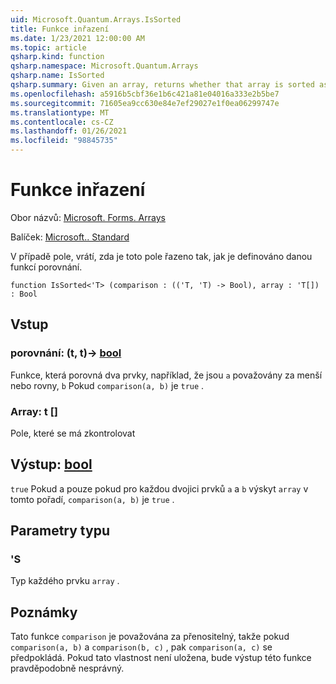 ```yaml
---
uid: Microsoft.Quantum.Arrays.IsSorted
title: Funkce inřazení
ms.date: 1/23/2021 12:00:00 AM
ms.topic: article
qsharp.kind: function
qsharp.namespace: Microsoft.Quantum.Arrays
qsharp.name: IsSorted
qsharp.summary: Given an array, returns whether that array is sorted as defined by a given comparison function.
ms.openlocfilehash: a5916b5cbf36e1b6c421a81e04016a333e2b5be7
ms.sourcegitcommit: 71605ea9cc630e84e7ef29027e1f0ea06299747e
ms.translationtype: MT
ms.contentlocale: cs-CZ
ms.lasthandoff: 01/26/2021
ms.locfileid: "98845735"
---
```

# <a name="issorted-function"></a>Funkce inřazení

Obor názvů: [Microsoft. Forms. Arrays](xref:Microsoft.Quantum.Arrays)

Balíček: [Microsoft.. Standard](https://nuget.org/packages/Microsoft.Quantum.Standard)


V případě pole, vrátí, zda je toto pole řazeno tak, jak je definováno danou funkcí porovnání.

```qsharp
function IsSorted<'T> (comparison : (('T, 'T) -> Bool), array : 'T[]) : Bool
```


## <a name="input"></a>Vstup

### <a name="comparison--tt---bool"></a>porovnání: (t, t)-> [bool](xref:microsoft.quantum.lang-ref.bool)

Funkce, která porovná dva prvky, například, že jsou `a` považovány za menší nebo rovny, `b` Pokud `comparison(a, b)` je `true` .


### <a name="array--t"></a>Array: t []

Pole, které se má zkontrolovat



## <a name="output--bool"></a>Výstup: [bool](xref:microsoft.quantum.lang-ref.bool)

`true` Pokud a pouze pokud pro každou dvojici prvků `a` a `b` výskyt `array` v tomto pořadí, `comparison(a, b)` je `true` .

## <a name="type-parameters"></a>Parametry typu

### <a name="t"></a>'S

Typ každého prvku `array` .

## <a name="remarks"></a>Poznámky

Tato funkce `comparison` je považována za přenositelný, takže pokud `comparison(a, b)` a `comparison(b, c)` , pak `comparison(a, c)` se předpokládá. Pokud tato vlastnost není uložena, bude výstup této funkce pravděpodobně nesprávný.